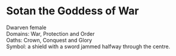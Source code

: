 # Sotan the Goddess of War
Dwarven female  
Domains: War, Protection and Order  
Oaths: Crown, Conquest and Glory  
Symbol: a shield with a sword jammed halfway through the centre. 